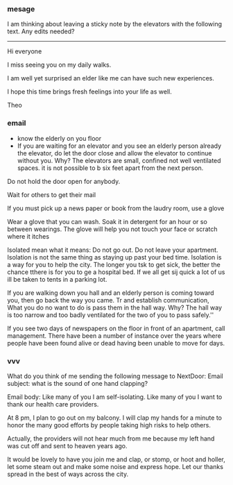 ### mesage

I am thinking about leaving a sticky note by the elevators with the following text. Any edits needed? 

***

Hi everyone

I miss seeing you on my daily walks.

I am well yet surprised an elder like me can have such new experiences.

I hope this time brings fresh feelings into your life as well.

Theo


### email

* know the elderly on you floor
* If you are waiting for an elevator and you see an elderly person already the elevator, do let the door close and allow the elevator to continue without you. Why? The elevators are small, confined not well ventilated spaces. it is not possible to b six feet apart from the next person.

Do not hold the door open for anybody.

Wait for others to get their mail

If you must pick up a news paper or book from the laudry room, use a glove

Wear a glove that you can wash. Soak it in detergent for an hour or so between wearings. The glove will help you not touch your face or scratch where it itches

Isolated mean what it means: Do not go out. Do not leave your apartment. Isolation is not the same thing as staying up past your bed time. Isolation is a way for you to help the city. The longer you tsk to get sick, the better the chance tthere is for you to ge a hospital bed. If we all get sij quick a lot of us ill be taken to tents in a parking lot.

If you are walking down you hall and an elderly person is coming toward you, then go back the way you came. Tr and establish communication, What you do no want to do is pass them in the hall way. Why? The hall way is too narrow and too badly ventilated for the two of you to pass safely.''

If you see two days of newspapers on the floor in front of an apartment, call management. There have been a number of instance over the years where people have been found alive or dead having been unable to move for days.





### vvv

What do you think of me sending the following message to NextDoor:
Email subject: what is the sound of one hand clapping?

Email body:
Like many of you I am self-isolating. Like many of you I want to thank our health care providers.

At 8 pm, I plan to go out on my balcony. I will clap my hands for a minute to honor the many good efforts by people taking high risks to help others.

Actually, the providers will not hear much from me because my left hand was cut off and sent to heaven years ago.

It would be lovely to have you join me and clap, or stomp, or hoot and holler, let some steam out and make some noise and express hope. Let our thanks spread in the best of ways across the city.


